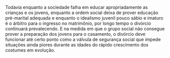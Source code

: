 ﻿Todavia enquanto a sociedade falha em educar apropriadamente as crianças e os jovens, enquanto a ordem social deixa de prover educação pré-marital adequada e enquanto o idealismo juvenil pouco sábio e imaturo é o árbitro para o ingresso no matrimônio, por longo tempo o divórcio continuará prevalecendo. E na medida em que o grupo social não consegue prover a preparação dos jovens para o casamento, o divórcio deve funcionar até certo ponto como a válvula de segurança social que impede situações ainda piores durante as idades do rápido crescimento dos costumes em evolução.